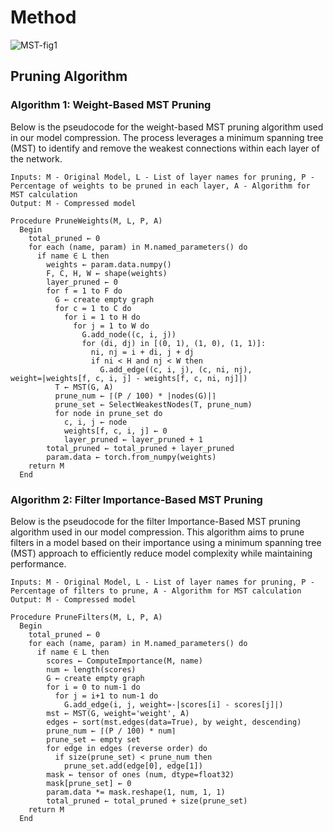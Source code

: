 # Method
![MST-fig1](https://github.com/SungaHwang/MST-Compression/assets/74399508/96e216ab-9d3b-408c-8f8a-591a49cccefd)

## Pruning Algorithm
### Algorithm 1: Weight-Based MST Pruning
Below is the pseudocode for the weight-based MST pruning algorithm used in our model compression. The process leverages a minimum spanning tree (MST) to identify and remove the weakest connections within each layer of the network.

```plaintext
Inputs: M - Original Model, L - List of layer names for pruning, P - Percentage of weights to be pruned in each layer, A - Algorithm for MST calculation
Output: M - Compressed model

Procedure PruneWeights(M, L, P, A)
  Begin
    total_pruned ← 0
    for each (name, param) in M.named_parameters() do
      if name ∈ L then
        weights ← param.data.numpy()
        F, C, H, W ← shape(weights)
        layer_pruned ← 0
        for f = 1 to F do
          G ← create empty graph
          for c = 1 to C do
            for i = 1 to H do
              for j = 1 to W do
                G.add_node((c, i, j))
                for (di, dj) in [(0, 1), (1, 0), (1, 1)]:
                  ni, nj = i + di, j + dj
                  if ni < H and nj < W then
                    G.add_edge((c, i, j), (c, ni, nj), weight=|weights[f, c, i, j] - weights[f, c, ni, nj]|)
          T ← MST(G, A)
          prune_num ← ⌈(P / 100) * |nodes(G)|⌉
          prune_set ← SelectWeakestNodes(T, prune_num)   
          for node in prune_set do
            c, i, j ← node
            weights[f, c, i, j] ← 0
            layer_pruned ← layer_pruned + 1
        total_pruned ← total_pruned + layer_pruned
        param.data ← torch.from_numpy(weights)
    return M
  End
```

### Algorithm 2: Filter Importance-Based MST Pruning
Below is the pseudocode for the filter Importance-Based MST pruning algorithm used in our model compression. This algorithm aims to prune filters in a model based on their importance using a minimum spanning tree (MST) approach to efficiently reduce model complexity while maintaining performance.

```plaintext
Inputs: M - Original Model, L - List of layer names for pruning, P - Percentage of filters to prune, A - Algorithm for MST calculation
Output: M - Compressed model

Procedure PruneFilters(M, L, P, A)
  Begin
    total_pruned ← 0
    for each (name, param) in M.named_parameters() do
      if name ∈ L then
        scores ← ComputeImportance(M, name)
        num ← length(scores)
        G ← create empty graph
        for i = 0 to num-1 do
          for j = i+1 to num-1 do
            G.add_edge(i, j, weight=-|scores[i] - scores[j]|)
        mst ← MST(G, weight='weight', A)
        edges ← sort(mst.edges(data=True), by weight, descending)
        prune_num ← ⌈(P / 100) * num⌉
        prune_set ← empty set
        for edge in edges (reverse order) do
          if size(prune_set) < prune_num then
            prune_set.add(edge[0], edge[1])
        mask ← tensor of ones (num, dtype=float32)
        mask[prune_set] ← 0
        param.data *= mask.reshape(1, num, 1, 1)
        total_pruned ← total_pruned + size(prune_set)
    return M
  End
```

